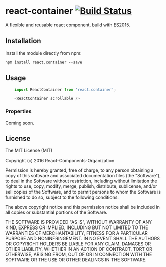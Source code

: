 # react-container [![Build Status](https://travis-ci.org/React-Components-Organization/react-container.svg?branch=master)](https://travis-ci.org/React-Components-Organization/react-container)

A flexible and reusable react component, build with ES2015.

## Installation

Install the module directly from npm:

```
npm install react.container --save
```

## Usage

```js
    import ReactContainer from 'react.container';

    <ReactContainer scrollable />
```

### Properties

Coming soon.

## License

The MIT License (MIT)

Copyright (c) 2016 React-Components-Organization

Permission is hereby granted, free of charge, to any person obtaining a copy
of this software and associated documentation files (the "Software"), to deal
in the Software without restriction, including without limitation the rights
to use, copy, modify, merge, publish, distribute, sublicense, and/or sell
copies of the Software, and to permit persons to whom the Software is
furnished to do so, subject to the following conditions:

The above copyright notice and this permission notice shall be included in all
copies or substantial portions of the Software.

THE SOFTWARE IS PROVIDED "AS IS", WITHOUT WARRANTY OF ANY KIND, EXPRESS OR
IMPLIED, INCLUDING BUT NOT LIMITED TO THE WARRANTIES OF MERCHANTABILITY,
FITNESS FOR A PARTICULAR PURPOSE AND NONINFRINGEMENT. IN NO EVENT SHALL THE
AUTHORS OR COPYRIGHT HOLDERS BE LIABLE FOR ANY CLAIM, DAMAGES OR OTHER
LIABILITY, WHETHER IN AN ACTION OF CONTRACT, TORT OR OTHERWISE, ARISING FROM,
OUT OF OR IN CONNECTION WITH THE SOFTWARE OR THE USE OR OTHER DEALINGS IN THE
SOFTWARE.
